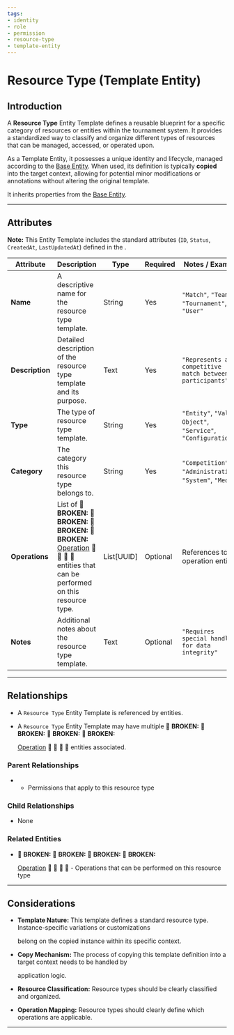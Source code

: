 ```yaml
---
tags:
- identity
- role
- permission
- resource-type
- template-entity
---
```


# Resource Type (Template Entity)

## Introduction

A **Resource Type** Entity Template defines a reusable blueprint for a specific category of resources or entities within
the tournament system. It provides a standardized way to classify and organize different types of resources that can be
managed, accessed, or operated upon.

As a Template Entity, it possesses a unique identity and lifecycle, managed according to the
[Base Entity](../../../foundation/base_entity.md). When used, its definition is typically **copied** into the target
context, allowing for potential minor modifications or annotations without altering the original template.

It inherits properties from the [Base Entity](../../../foundation/base_entity.md).

---

## **Attributes**

**Note:** This Entity Template includes the standard attributes (`ID`, `Status`, `CreatedAt`, `LastUpdatedAt`) defined
in the .

| Attribute       | Description                                                                                                                                                                                            | Type       | Required | Notes / Example                                              |
| --------------- | ------------------------------------------------------------------------------------------------------------------------------------------------------------------------------------------------------ | ---------- | -------- | ------------------------------------------------------------ |
| **Name**        | A descriptive name for the resource type template.                                                                                                                                                     | String     | Yes      | `"Match"`, `"Team"`, `"Tournament"`, `"User"`                |
| **Description** | Detailed description of the resource type template and its purpose.                                                                                                                                    | Text       | Yes      | `"Represents a competitive match between participants"`      |
| **Type**        | The type of resource type template.                                                                                                                                                                    | String     | Yes      | `"Entity"`, `"Value Object"`, `"Service"`, `"Configuration"` |
| **Category**    | The category this resource type belongs to.                                                                                                                                                            | String     | Yes      | `"Competition"`, `"Administration"`, `"System"`, `"Media"`   |
| **Operations**  | List of 🚨 **BROKEN:** 🚨 **BROKEN:** 🚨 **BROKEN:** 🚨 **BROKEN:** [Operation](../permission/operation.md) 🚨 🚨 🚨 🚨 entities that can be performed on this resource type. | List[UUID] | Optional | References to operation entities                             |
| **Notes**       | Additional notes about the resource type template.                                                                                                                                                     | Text       | Optional | `"Requires special handling for data integrity"`             |

---

## **Relationships**

- A `Resource Type` Entity Template is referenced by entities.
- A `Resource Type` Entity Template may have multiple 🚨 **BROKEN:** 🚨 **BROKEN:** 🚨 **BROKEN:** 🚨 **BROKEN:**

  [Operation](../permission/operation.md) 🚨 🚨 🚨 🚨 entities associated.

### Parent Relationships

- - Permissions that apply to this resource type

### Child Relationships

- None

### Related Entities

- 🚨 **BROKEN:** 🚨 **BROKEN:** 🚨 **BROKEN:** 🚨 **BROKEN:**

  [Operation](../permission/operation.md) 🚨 🚨 🚨 🚨 - Operations that can be performed on
  this resource type

---

## **Considerations**

- **Template Nature:** This template defines a standard resource type. Instance-specific variations or customizations

  belong on the copied instance within its specific context.

- **Copy Mechanism:** The process of copying this template definition into a target context needs to be handled by

  application logic.

- **Resource Classification:** Resource types should be clearly classified and organized.
- **Operation Mapping:** Resource types should clearly define which operations are applicable.

---
